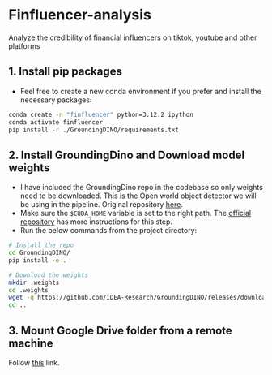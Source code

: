 # Finfluencer-analysis

Analyze the credibility of financial influencers on tiktok, youtube and other platforms

## 1. Install pip packages
- Feel free to create a new conda environment if you prefer and install the necessary packages:
```bash
conda create -n "finfluencer" python=3.12.2 ipython
conda activate finfluencer
pip install -r ./GroundingDINO/requirements.txt
```

## 2. Install GroundingDino and Download model weights
- I have included the GroundingDino repo in the codebase so only weights need to be downloaded. This is the Open world object detector we will be using in the pipeline. Original repository [here](https://github.com/IDEA-Research/GroundingDINO).
- Make sure the `$CUDA_HOME` variable is set to the right path. The [official repository](https://github.com/IDEA-Research/GroundingDINO) has more instructions for this step.
- Run the below commands from the project directory:
```bash
# Install the repo
cd GroundingDINO/
pip install -e .

# Download the weights
mkdir .weights
cd .weights
wget -q https://github.com/IDEA-Research/GroundingDINO/releases/download/v0.1.0-alpha/groundingdino_swint_ogc.pth
cd ..
```

## 3. Mount Google Drive folder from a remote machine
Follow [this](https://ucr-research-computing.github.io/Knowledge_Base/how_to_mount_google_drive.html) link.